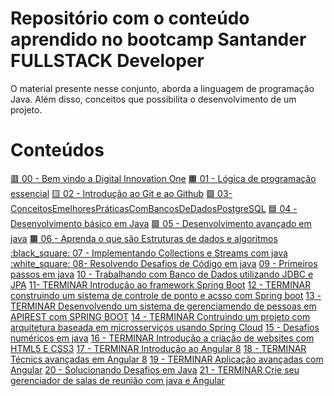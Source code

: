 # Repositório com o conteúdo aprendido no bootcamp Santander FULLSTACK Developer

O material presente nesse conjunto, aborda a linguagem de programação Java. Além disso, conceitos que possibilita o desenvolvimento de um projeto.

# Conteúdos

[:red_square: 00 - Bem vindo a Digital Innovation One](https://github.com/RonielNunes/00-BemVindoADIO)
[:orange_square: 01 - Lógica de programação essencial]()
[:yellow_square: 02 - Introdução ao Git e ao Github]()
[:green_square: 03-ConceitosEmelhoresPráticasComBancosDeDadosPostgreSQL]()
[:blue_square: 04 - Desenvolvimento básico em Java]()
[:purple_square: 05 - Desenvolvimento avançado em java]()
[:brown_square: 06 - Aprenda o que são Estruturas de dados e algoritmos]()
[:black_square: 07 - Implementando Collections e Streams com java]()
[:white_square: 08- Resolvendo Desafios de Código em java]()
[09 - Primeiros passos em java]()
[10 - Trabalhando com Banco de Dados utilizando JDBC e JPA]()
[11- TERMINAR Introdução ao framework Spring Boot]()
[12 - TERMINAR construindo um sistema de controle de ponto e acsso com Spring boot]()
[13 - TERMINAR Desenvolvendo um sistema de gerenciamendo de pessoas em APIREST com SPRING BOOT]()
[14 - TERMINAR Contruindo um projeto com arquitetura baseada em microsserviços usando Spring Cloud]()
[15 - Desafios numéricos em java]()
[16 - TERMINAR Introdução a criação de websites com HTML5 E CSS3]()
[17 - TERMINAR Introdução ao Angular 8]()
[18 - TERMINAR Técnics avançadas em Angular 8]()
[19 -  TERMINAR Aplicação avançadas com Angular]()
[20 - Solucionando Desafios em Java]()
[21 - TERMINAR Crie seu gerenciador de salas de reunião com java e Angular]()
